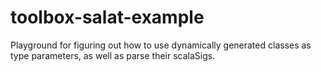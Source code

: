toolbox-salat-example
=====================

Playground for figuring out how to use dynamically generated classes as type parameters, as well as parse their scalaSigs.
